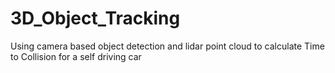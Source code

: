 # 3D_Object_Tracking
Using camera based object detection and lidar point cloud to calculate Time to Collision for a self driving car
